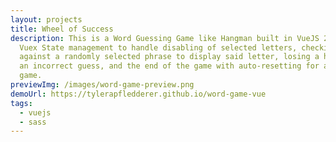 ```yaml
---
layout: projects
title: Wheel of Success
description: This is a Word Guessing Game like Hangman built in VueJS 2 using
  Vuex State management to handle disabling of selected letters, checking
  against a randomly selected phrase to display said letter, losing a heart for
  an incorrect guess, and the end of the game with auto-resetting for a new
  game.
previewImg: /images/word-game-preview.png
demoUrl: https://tylerapfledderer.github.io/word-game-vue
tags:
  - vuejs
  - sass
---
```

